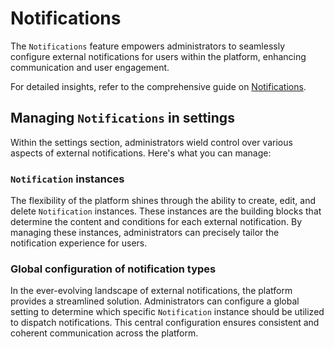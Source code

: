 # Notifications

The `Notifications` feature empowers administrators to seamlessly configure external notifications for users within the platform, enhancing communication and user engagement.

For detailed insights, refer to the comprehensive guide on [Notifications](../concept-design/architecture/notifications).

## Managing `Notifications` in settings

Within the settings section, administrators wield control over various aspects of external notifications. Here's what you can manage:

### `Notification` instances

The flexibility of the platform shines through the ability to create, edit, and delete `Notification` instances. These instances are the building blocks that determine the content and conditions for each external notification. By managing these instances, administrators can precisely tailor the notification experience for users.

### Global configuration of notification types
  
In the ever-evolving landscape of external notifications, the platform provides a streamlined solution. Administrators can configure a global setting to determine which specific `Notification` instance should be utilized to dispatch notifications. This central configuration ensures consistent and coherent communication across the platform.